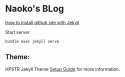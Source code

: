 # Naoko's BLog


[How to install github site with Jekyll](https://help.github.com/articles/setting-up-your-github-pages-site-locally-with-jekyll/)

Start server
```bash
bundle exec jekyll serve
```

## Theme:
HPSTR Jekyll Theme
[Setup Guide](https://mmistakes.github.io/hpstr-jekyll-theme/theme-setup/) for more information.
